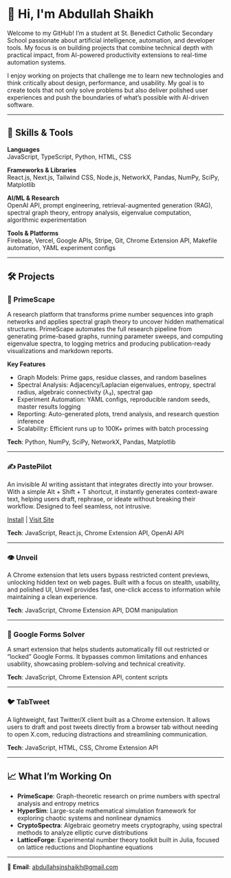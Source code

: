 # 👋 Hi, I'm Abdullah Shaikh
Welcome to my GitHub! I’m a student at St. Benedict Catholic Secondary School passionate about artificial intelligence, automation, and developer tools. My focus is on building projects that combine technical depth with practical impact, from AI-powered productivity extensions to real-time automation systems.

I enjoy working on projects that challenge me to learn new technologies and think critically about design, performance, and usability. My goal is to create tools that not only solve problems but also deliver polished user experiences and push the boundaries of what’s possible with AI-driven software.

---

## 🧠 Skills & Tools
**Languages**  
JavaScript, TypeScript, Python, HTML, CSS  

**Frameworks & Libraries**  
React.js, Next.js, Tailwind CSS, Node.js, NetworkX, Pandas, NumPy, SciPy, Matplotlib  

**AI/ML & Research**  
OpenAI API, prompt engineering, retrieval-augmented generation (RAG), spectral graph theory, entropy analysis, eigenvalue computation, algorithmic experimentation  

**Tools & Platforms**  
Firebase, Vercel, Google APIs, Stripe, Git, Chrome Extension API, Makefile automation, YAML experiment configs  

---

## 🛠️ Projects
### 🔢 PrimeScape
A research platform that transforms prime number sequences into graph networks and applies spectral graph theory to uncover hidden mathematical structures. PrimeScape automates the full research pipeline from generating prime-based graphs, running parameter sweeps, and computing eigenvalue spectra, to logging metrics and producing publication-ready visualizations and markdown reports.

**Key Features**  
- Graph Models: Prime gaps, residue classes, and random baselines  
- Spectral Analysis: Adjacency/Laplacian eigenvalues, entropy, spectral radius, algebraic connectivity (λ₂), spectral gap  
- Experiment Automation: YAML configs, reproducible random seeds, master results logging  
- Reporting: Auto-generated plots, trend analysis, and research question inference  
- Scalability: Efficient runs up to 100K+ primes with batch processing  

**Tech**: Python, NumPy, SciPy, NetworkX, Pandas, Matplotlib  

---

### ✍️ PastePilot
An invisible AI writing assistant that integrates directly into your browser. With a simple Alt + Shift + T shortcut, it instantly generates context-aware text, helping users draft, rephrase, or ideate without breaking their workflow. Designed to feel seamless, not intrusive.  

[Install](https://chromewebstore.google.com/detail/pastepilot/hlogjjmciijbhokkbkdfnicbggmikggg) | [Visit Site](https://pastepilot.xyz)  

**Tech**: JavaScript, React.js, Chrome Extension API, OpenAI API  

---

### 👁️ Unveil
A Chrome extension that lets users bypass restricted content previews, unlocking hidden text on web pages. Built with a focus on stealth, usability, and polished UI, Unveil provides fast, one-click access to information while maintaining a clean experience.  

**Tech**: JavaScript, Chrome Extension API, DOM manipulation  

---

### 📄 Google Forms Solver
A smart extension that helps students automatically fill out restricted or “locked” Google Forms. It bypasses common limitations and enhances usability, showcasing problem-solving and technical creativity.  

**Tech**: JavaScript, Chrome Extension API, content scripts  

---

### 🐦 TabTweet
A lightweight, fast Twitter/X client built as a Chrome extension. It allows users to draft and post tweets directly from a browser tab without needing to open X.com, reducing distractions and streamlining communication.  

**Tech**: JavaScript, HTML, CSS, Chrome Extension API  

---

## 📈 What I’m Working On
- **PrimeScape**: Graph-theoretic research on prime numbers with spectral analysis and entropy metrics  
- **HyperSim**: Large-scale mathematical simulation framework for exploring chaotic systems and nonlinear dynamics  
- **CryptoSpectra**: Algebraic geometry meets cryptography, using spectral methods to analyze elliptic curve distributions  
- **LatticeForge**: Experimental number theory toolkit built in Julia, focused on lattice reductions and Diophantine equations  

---

📧 **Email**: abdullahsjnshaikh@gmail.com  
